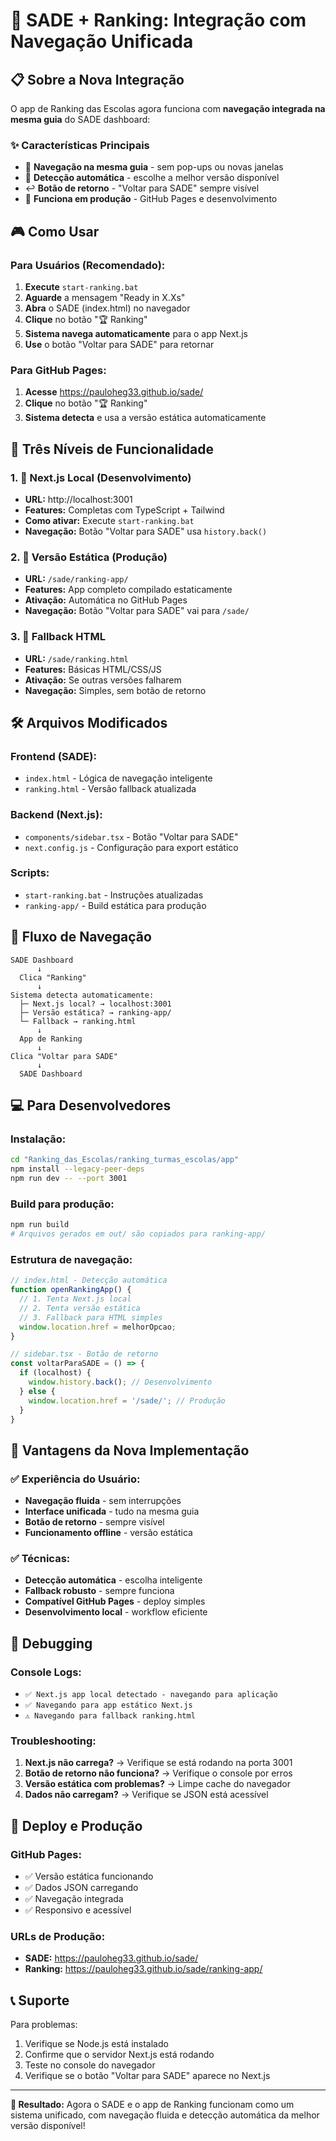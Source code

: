 # 🚀 SADE + Ranking: Integração com Navegação Unificada

## 📋 Sobre a Nova Integração

O app de Ranking das Escolas agora funciona com **navegação integrada na mesma guia** do SADE dashboard:

### ✨ Características Principais

- 🔄 **Navegação na mesma guia** - sem pop-ups ou novas janelas
- 🎯 **Detecção automática** - escolhe a melhor versão disponível
- ↩️ **Botão de retorno** - "Voltar para SADE" sempre visível
- 📱 **Funciona em produção** - GitHub Pages e desenvolvimento

## 🎮 Como Usar

### Para Usuários (Recomendado):

1. **Execute** `start-ranking.bat` 
2. **Aguarde** a mensagem "Ready in X.Xs"
3. **Abra** o SADE (index.html) no navegador
4. **Clique** no botão "🏆 Ranking" 
5. **Sistema navega automaticamente** para o app Next.js
6. **Use** o botão "Voltar para SADE" para retornar

### Para GitHub Pages:

1. **Acesse** https://pauloheg33.github.io/sade/
2. **Clique** no botão "🏆 Ranking"
3. **Sistema detecta** e usa a versão estática automaticamente

## 🔧 Três Níveis de Funcionalidade

### 1. 🚀 Next.js Local (Desenvolvimento)
- **URL:** http://localhost:3001
- **Features:** Completas com TypeScript + Tailwind
- **Como ativar:** Execute `start-ranking.bat`
- **Navegação:** Botão "Voltar para SADE" usa `history.back()`

### 2. 📱 Versão Estática (Produção)
- **URL:** `/sade/ranking-app/`
- **Features:** App completo compilado estaticamente
- **Ativação:** Automática no GitHub Pages
- **Navegação:** Botão "Voltar para SADE" vai para `/sade/`

### 3. 📄 Fallback HTML
- **URL:** `/sade/ranking.html`
- **Features:** Básicas HTML/CSS/JS
- **Ativação:** Se outras versões falharem
- **Navegação:** Simples, sem botão de retorno

## 🛠️ Arquivos Modificados

### Frontend (SADE):
- `index.html` - Lógica de navegação inteligente
- `ranking.html` - Versão fallback atualizada

### Backend (Next.js):
- `components/sidebar.tsx` - Botão "Voltar para SADE"
- `next.config.js` - Configuração para export estático

### Scripts:
- `start-ranking.bat` - Instruções atualizadas
- `ranking-app/` - Build estática para produção

## 🔄 Fluxo de Navegação

```
SADE Dashboard
      ↓
  Clica "Ranking"
      ↓
Sistema detecta automaticamente:
  ├─ Next.js local? → localhost:3001
  ├─ Versão estática? → ranking-app/
  └─ Fallback → ranking.html
      ↓
  App de Ranking
      ↓
Clica "Voltar para SADE"
      ↓
  SADE Dashboard
```

## 💻 Para Desenvolvedores

### Instalação:
```bash
cd "Ranking_das_Escolas/ranking_turmas_escolas/app"
npm install --legacy-peer-deps
npm run dev -- --port 3001
```

### Build para produção:
```bash
npm run build
# Arquivos gerados em out/ são copiados para ranking-app/
```

### Estrutura de navegação:
```typescript
// index.html - Detecção automática
function openRankingApp() {
  // 1. Tenta Next.js local
  // 2. Tenta versão estática  
  // 3. Fallback para HTML simples
  window.location.href = melhorOpcao;
}

// sidebar.tsx - Botão de retorno
const voltarParaSADE = () => {
  if (localhost) {
    window.history.back(); // Desenvolvimento
  } else {
    window.location.href = '/sade/'; // Produção
  }
}
```

## 🎯 Vantagens da Nova Implementação

### ✅ Experiência do Usuário:
- **Navegação fluida** - sem interrupções
- **Interface unificada** - tudo na mesma guia
- **Botão de retorno** - sempre visível
- **Funcionamento offline** - versão estática

### ✅ Técnicas:
- **Detecção automática** - escolha inteligente
- **Fallback robusto** - sempre funciona
- **Compatível GitHub Pages** - deploy simples
- **Desenvolvimento local** - workflow eficiente

## 🐛 Debugging

### Console Logs:
- `✅ Next.js app local detectado - navegando para aplicação`
- `✅ Navegando para app estático Next.js`
- `⚠️ Navegando para fallback ranking.html`

### Troubleshooting:
1. **Next.js não carrega?** → Verifique se está rodando na porta 3001
2. **Botão de retorno não funciona?** → Verifique o console por erros
3. **Versão estática com problemas?** → Limpe cache do navegador
4. **Dados não carregam?** → Verifique se JSON está acessível

## 🚀 Deploy e Produção

### GitHub Pages:
- ✅ Versão estática funcionando
- ✅ Dados JSON carregando
- ✅ Navegação integrada
- ✅ Responsivo e acessível

### URLs de Produção:
- **SADE:** https://pauloheg33.github.io/sade/
- **Ranking:** https://pauloheg33.github.io/sade/ranking-app/

## 📞 Suporte

Para problemas:
1. Verifique se Node.js está instalado
2. Confirme que o servidor Next.js está rodando  
3. Teste no console do navegador
4. Verifique se o botão "Voltar para SADE" aparece no Next.js

---

**🎉 Resultado:** Agora o SADE e o app de Ranking funcionam como um sistema unificado, com navegação fluida e detecção automática da melhor versão disponível!
